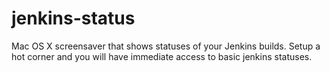 jenkins-status
==============

Mac OS X screensaver that shows statuses of your Jenkins builds. Setup a hot corner and you will have immediate access to basic jenkins statuses.